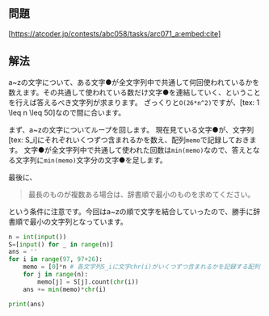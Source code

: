 ## 問題


[https://atcoder.jp/contests/abc058/tasks/arc071_a:embed:cite]

## 解法
a~zの文字について、ある文字●が全文字列中で共通して何回使われているかを数えます。その共通して使われている数だけ文字●を連結していく、ということを行えば答えるべき文字列が求まります。
 ざっくりと`O(26*n^2)`ですが、[tex: 1 \leq n \leq 50]なので間に合います。




まず、a~zの文字についてループを回します。
現在見ている文字●が、文字列[tex: S_i]にそれぞれいくつずつ含まれるかを数え、配列`memo`で記録しておきます。
文字●が全文字列中で共通して使われた回数は`min(memo)`なので、答えとなる文字列に`min(memo)`文字分の文字●を足します。


最後に、
> 最長のものが複数ある場合は、辞書順で最小のものを求めてください。

という条件に注意です。今回はa~zの順で文字を結合していったので、勝手に辞書順で最小の文字列となっています。


```python
n = int(input())
S=[input() for _ in range(n)]
ans = ''
for i in range(97, 97+26):
    memo = [0]*n # 各文字列S_iに文字chr(i)がいくつずつ含まれるかを記録する配列
    for j in range(n):
        memo[j] = S[j].count(chr(i))
    ans += min(memo)*chr(i)

print(ans)
```